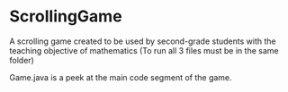 # ScrollingGame
A scrolling game created to be used by second-grade students with the teaching objective of mathematics
(To run all 3 files must be in the same folder)

Game.java is a peek at the main code segment of the game.

